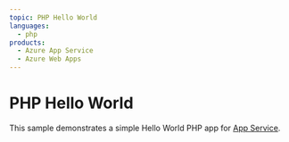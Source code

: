 ```yaml
---
topic: PHP Hello World
languages:
  - php
products:
  - Azure App Service
  - Azure Web Apps
---
```


# PHP Hello World

This sample demonstrates a simple Hello World PHP app for [App Service](https://docs.microsoft.com/azure/app-service).

